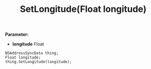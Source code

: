 ﻿---
uid: crmscript_ref_NSAddressSyncData_SetLongitude
title: SetLongitude(Float longitude)
intellisense: NSAddressSyncData.SetLongitude
keywords: NSAddressSyncData, GetLongitude
so.topic: reference
---



**Parameter:** 
 - **longitude** Float

```crmscript
NSAddressSyncData thing;
Float longitude;
thing.SetLongitude(longitude);
```

